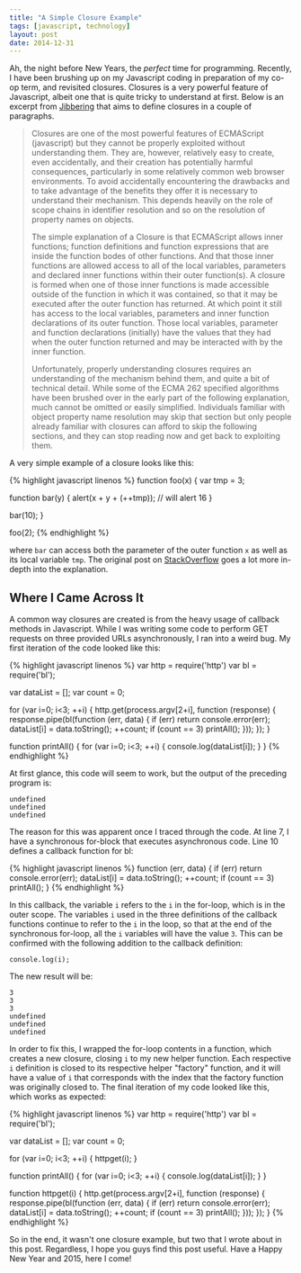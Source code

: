 ```yaml
---
title: "A Simple Closure Example"
tags: [javascript, technology]
layout: post
date: 2014-12-31
---
```


Ah, the night before New Years, the _perfect_ time for programming. Recently, I have been brushing up on my Javascript coding in preparation of my co-op term, and revisited closures. Closures is a very powerful feature of Javascript, albeit one that is quite tricky to understand at first. Below is an excerpt from [Jibbering](http://jibbering.com/faq/notes/closures/) that aims to define closures in a couple of paragraphs.

>Closures are one of the most powerful features of ECMAScript (javascript) but they cannot be properly exploited without understanding them. They are, however, relatively easy to create, even accidentally, and their creation has potentially harmful consequences, particularly in some relatively common web browser environments. To avoid accidentally encountering the drawbacks and to take advantage of the benefits they offer it is necessary to understand their mechanism. This depends heavily on the role of scope chains in identifier resolution and so on the resolution of property names on objects.
>
>The simple explanation of a Closure is that ECMAScript allows inner functions; function definitions and function expressions that are inside the function bodes of other functions. And that those inner functions are allowed access to all of the local variables, parameters and declared inner functions within their outer function(s). A closure is formed when one of those inner functions is made accessible outside of the function in which it was contained, so that it may be executed after the outer function has returned. At which point it still has access to the local variables, parameters and inner function declarations of its outer function. Those local variables, parameter and function declarations (initially) have the values that they had when the outer function returned and may be interacted with by the inner function.
>
>Unfortunately, properly understanding closures requires an understanding of the mechanism behind them, and quite a bit of technical detail. While some of the ECMA 262 specified algorithms have been brushed over in the early part of the following explanation, much cannot be omitted or easily simplified. Individuals familiar with object property name resolution may skip that section but only people already familiar with closures can afford to skip the following sections, and they can stop reading now and get back to exploiting them.

A very simple example of a closure looks like this:

{% highlight javascript linenos %}
function foo(x) {
  var tmp = 3;

  function bar(y) {
    alert(x + y + (++tmp)); // will alert 16
  }

  bar(10);
}

foo(2);
{% endhighlight %}

where ```bar``` can access both the parameter of the outer function ```x``` as well as its local variable ```tmp```. The original post on [StackOverflow](http://stackoverflow.com/a/111200/2252894) goes a lot more in-depth into the explanation.

## Where I Came Across It

A common way closures are created is from the heavy usage of callback methods in Javascript. While I was writing some code to perform GET requests on three provided URLs asynchronously, I ran into a weird bug. My first iteration of the code looked like this:

{% highlight javascript linenos %}
var http = require('http')
var bl = require('bl');

var dataList = [];
var count = 0;

for (var i=0; i<3; ++i) {
  http.get(process.argv[2+i], function (response) {
    response.pipe(bl(function (err, data) {
      if (err)
        return console.error(err);
      dataList[i] = data.toString();
      ++count;
      if (count == 3)
        printAll();
    }));
  });
}

function printAll() {
  for (var i=0; i<3; ++i) {
    console.log(dataList[i]);
  }
}
{% endhighlight %}

At first glance, this code will seem to work, but the output of the preceding program is:

~~~
undefined
undefined
undefined
~~~

The reason for this was apparent once I traced through the code. At line 7, I have a synchronous for-block that executes asynchronous code. Line 10 defines a callback function for bl:

{% highlight javascript linenos %}
function (err, data) {
  if (err)
    return console.error(err);
  dataList[i] = data.toString();
  ++count;
  if (count == 3)
    printAll();
}
{% endhighlight %}

In this callback, the variable ```i``` refers to the ```i``` in the for-loop, which is in the outer scope. The variables ```i``` used in the three definitions of the callback functions continue to refer to the ```i``` in the loop, so that at the end of the synchronous for-loop, all the ```i``` variables will have the value ```3```. This can be confirmed with the following addition to the callback definition:

~~~
console.log(i);
~~~

The new result will be:

~~~
3
3
3
undefined
undefined
undefined
~~~

In order to fix this, I wrapped the for-loop contents in a function, which creates a new closure, closing ```i``` to my new helper function. Each respective ```i``` definition is closed to its respective helper "factory" function, and it will have a value of ```i``` that corresponds with the index that the factory function was originally closed to. The final iteration of my code looked like this, which works as expected:

{% highlight javascript linenos %}
var http = require('http')
var bl = require('bl');

var dataList = [];
var count = 0;

for (var i=0; i<3; ++i) {
  httpget(i);
}

function printAll() {
  for (var i=0; i<3; ++i) {
    console.log(dataList[i]);
  }
}

function httpget(i) {
  http.get(process.argv[2+i], function (response) {
    response.pipe(bl(function (err, data) {
      if (err)
        return console.error(err);
      dataList[i] = data.toString();
      ++count;
      if (count == 3)
        printAll();
    }));
  });
}
{% endhighlight %}

So in the end, it wasn't one closure example, but two that I wrote about in this post. Regardless, I hope you guys find this post useful. Have a Happy New Year and 2015, here I come!

<!--end-->
